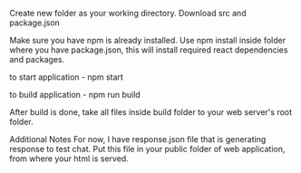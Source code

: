 Create new folder as your working directory. Download src and package.json

Make sure you have npm is already installed. Use npm install inside folder where you have package.json, this will install required react dependencies and packages.

to start application -  npm start

to build application - npm run build

After build is done, take all files inside build folder to your web server's root folder.

Additional Notes
For now, I have response.json file that is generating response to test chat. Put this file in your public folder of web application, from where your html is served.
